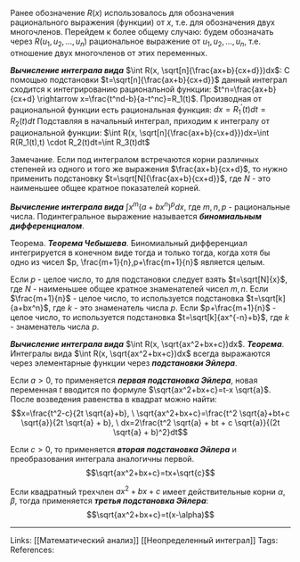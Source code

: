 Ранее обозначение $R(x)$ использовалось для обозначения рационального выражения (функции) от $x$, т.е. для обозначения двух многочленов. Перейдем к более общему случаю: будем обозначать через $R(u_1,u_2,...,u_n)$ рациональное выражение от $u_1, u_2, ..., u_n$, т.е. отношение двух многочленов от этих переменных. 

***Вычисление интеграла вида*** $\int R(x, \sqrt[n]{\frac{ax+b}{cx+d}})dx$:
С помощью подстановки $t=\sqrt[n]{\frac{ax+b}{cx+d}}$ данный интеграл сходится к интегрированию рациональной функции: $t^n=\frac{ax+b}{cx+d} \rightarrow x=\frac{t^nd-b}{a-t^nc}=R_1(t)$. 
Производная от рациональной функции есть рациональная функция:
$dx=R_1^{'}(t)dt=R_2(t)dt$
Подставляя в начальный интеграл, приходим к интегралу от рациональной функции:
$\int R(x, \sqrt[n]{\frac{ax+b}{cx+d}})dx=\int R(R_1(t),t) \cdot R_2(t)dt=\int R_3(t)dt$

Замечание. Если под интегралом встречаются корни различных степеней из одного и того же выражения $\frac{ax+b}{cx+d}$, то нужно применить подстановку $t=\sqrt[N]{\frac{ax+b}{cx+d}}$, где $N$ - это наименьшее общее кратное показателей корней. 

***Вычисление интеграла вида*** $\int x^m(a+bx^n)^pdx$, где $m,n,p$ - рациональные числа. Подинтегральное выражение называется ***биномиальным дифференциалом***. 

Теорема. ***Теорема Чебышева***. Биномиальный дифференциал интегрируется в конечном виде тогда и только тогда, когда хотя бы одно из чисел $p, \frac{m+1}{n},p+\frac{m+1}{n}$ является целым. 

Если $p$ - целое число, то для подстановки следует взять $t=\sqrt[N]{x}$, где $N$ - наименьшее общее кратное знаменателей чисел $m,n$. 
Если $\frac{m+1}{n}$ - целое число, то используется подстановка $t=\sqrt[k]{a+bx^n}$, где $k$ - это знаменатель числа $p$. 
Если $p+\frac{m+1}{n}$ - целое число, то используется подстановка $t=\sqrt[k]{ax^{-n}+b}$, где $k$ - знаменатель числа $p$. 

***Вычисление интеграла вида*** $\int R(x, \sqrt{ax^2+bx+c})dx$. 
***Теорема***. Интегралы вида $\int R(x, \sqrt{ax^2+bx+c})dx$ всегда выражаются через элементарные функции через ***подстановки Эйлера***. 

Если $a>0$, то применяется ***первая подстановка Эйлера***, новая переменная $t$ вводится по формуле $\sqrt{ax^2+bx+c}=t-x \sqrt{a}$. После возведения равенства в квадрат можно найти:
$$x=\frac{t^2-c}{2t \sqrt{a}+b}, \ \sqrt{ax^2+bx+c}=\frac{t^2 \sqrt{a}+bt+c \sqrt{a}}{2t \sqrt{a} + b}, \ dx=2\frac{t^2 \sqrt{a} + bt + c \sqrt{a}}{(2t \sqrt{a} + b)^2}dt$$

Если $c>0$, то применяется ***вторая подстановка Эйлера*** и преобразования интеграла аналогичны первой. 
$$\sqrt{ax^2+bx+c}=tx+\sqrt{c}$$

Если квадратный трехчлен $ax^2+bx+c$ имеет действительные корни $\alpha, \beta$, тогда применяется ***третья подстановка Эйлера***:  
$$\sqrt{ax^2+bx+c}=t(x-\alpha)$$

___
Links: [[Математический анализ]] [[Неопределенный интеграл]] 
Tags:
References:
